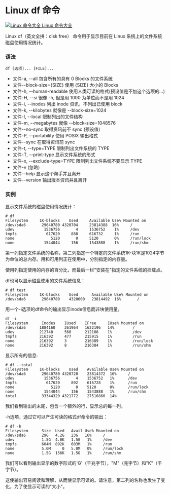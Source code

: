 # Linux df 命令

[![Linux 命令大全](http://cdn.jayh.club/uPic/upREuBGa.gif) Linux 命令大全](https://www.runoob.com/linux/linux-command-manual.html)

Linux df（英文全拼：disk free） 命令用于显示目前在 Linux 系统上的文件系统磁盘使用情况统计。

### 语法

```
df [选项]... [FILE]...
```

- 文件-a, --all 包含所有的具有 0 Blocks 的文件系统
- 文件--block-size={SIZE} 使用 {SIZE} 大小的 Blocks
- 文件-h, --human-readable 使用人类可读的格式(预设值是不加这个选项的...)
- 文件-H, --si 很像 -h, 但是用 1000 为单位而不是用 1024
- 文件-i, --inodes 列出 inode 资讯，不列出已使用 block
- 文件-k, --kilobytes 就像是 --block-size=1024
- 文件-l, --local 限制列出的文件结构
- 文件-m, --megabytes 就像 --block-size=1048576
- 文件--no-sync 取得资讯前不 sync (预设值)
- 文件-P, --portability 使用 POSIX 输出格式
- 文件--sync 在取得资讯前 sync
- 文件-t, --type=TYPE 限制列出文件系统的 TYPE
- 文件-T, --print-type 显示文件系统的形式
- 文件-x, --exclude-type=TYPE 限制列出文件系统不要显示 TYPE
- 文件-v (忽略)
- 文件--help 显示这个帮手并且离开
- 文件--version 输出版本资讯并且离开

### 实例

显示文件系统的磁盘使用情况统计：

```
# df 
Filesystem     1K-blocks    Used     Available Use% Mounted on 
/dev/sda6       29640780 4320704     23814388  16%     / 
udev             1536756       4     1536752    1%     /dev 
tmpfs             617620     888     616732     1%     /run 
none                5120       0     5120       0%     /run/lock 
none             1544044     156     1543888    1%     /run/shm 
```

第一列指定文件系统的名称，第二列指定一个特定的文件系统1K-块1K是1024字节为单位的总内存。用和可用列正在使用中，分别指定的内存量。

使用列指定使用的内存的百分比，而最后一栏"安装在"指定的文件系统的挂载点。

df也可以显示磁盘使用的文件系统信息：

```
# df test 
Filesystem     1K-blocks    Used      Available Use% Mounted on 
/dev/sda6       29640780    4320600   23814492  16%       / 
```

用一个-i选项的df命令的输出显示inode信息而非块使用量。

```
df -i 
Filesystem      Inodes    IUsed    IFree     IUse% Mounted on 
/dev/sda6      1884160    261964   1622196   14%        / 
udev           212748     560      212188    1%         /dev 
tmpfs          216392     477      215915    1%         /run 
none           216392     3        216389    1%         /run/lock 
none           216392     8        216384    1%         /run/shm 
```

显示所有的信息:

```
# df --total 
Filesystem     1K-blocks    Used    Available Use% Mounted on 
/dev/sda6       29640780 4320720    23814372  16%     / 
udev             1536756       4    1536752   1%      /dev 
tmpfs             617620     892    616728    1%      /run 
none                5120       0    5120      0%      /run/lock 
none             1544044     156    1543888   1%      /run/shm 
total           33344320 4321772    27516860  14% 
```

我们看到输出的末尾，包含一个额外的行，显示总的每一列。

-h选项，通过它可以产生可读的格式df命令的输出：

```
# df -h 
Filesystem      Size  Used   Avail Use% Mounted on 
/dev/sda6       29G   4.2G   23G   16%     / 
udev            1.5G  4.0K   1.5G   1%     /dev 
tmpfs           604M  892K   603M   1%     /run 
none            5.0M     0   5.0M   0%     /run/lock 
none            1.5G  156K   1.5G   1%     /run/shm 
```

我们可以看到输出显示的数字形式的'G'（千兆字节），"M"（兆字节）和"K"（千字节）。

这使输出容易阅读和理解，从而使显示可读的。请注意，第二列的名称也发生了变化，为了使显示可读的"大小"。